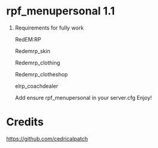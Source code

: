 
# rpf_menupersonal 1.1

1. Requirements for fully work

    RedEM:RP
    
    Redemrp_skin
    
    Redemrp_clothing
    
    Redemrp_clotheshop
    
    elrp_coachdealer
    
    Add ensure rpf_menupersonal in your server.cfg
    Enjoy!
 
# Credits

https://github.com/cedricalpatch

